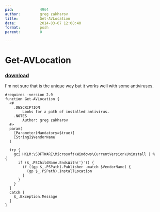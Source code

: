 ```yaml
---
pid:            4964
author:         greg zakharov
title:          Get-AVLocation
date:           2014-03-07 12:08:40
format:         posh
parent:         0

---
```


# Get-AVLocation

### [download](//scripts/4964.ps1)

I'm not sure that is the unique way but it works well with some antiviruses.

```posh
#requires -version 2.0
function Get-AVLocation {
  <#
    .DESCRIPTION
        Looks for a path of installed antivirus.
    .NOTES
        Author: greg zakharov
  #>
  param(
    [Parameter(Mandatory=$true)]
    [String]$VendorName
  )
  
  try {
    gci HKLM:\SOFTWARE\Microsoft\Windows\CurrentVersion\Uninstall | % {
      if ($_.PSChildName.EndsWith('}')) {
        if ((gp $_.PSPath).Publisher -match $VendorName) {
          (gp $_.PSPath).InstallLocation
        }
      }
    }
  }
  catch {
    $_.Exception.Message
  }
}
```

